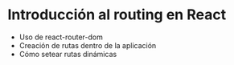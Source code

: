 # Introducción al routing en React
- Uso de react-router-dom
- Creación de rutas dentro de la aplicación
- Cómo setear rutas dinámicas